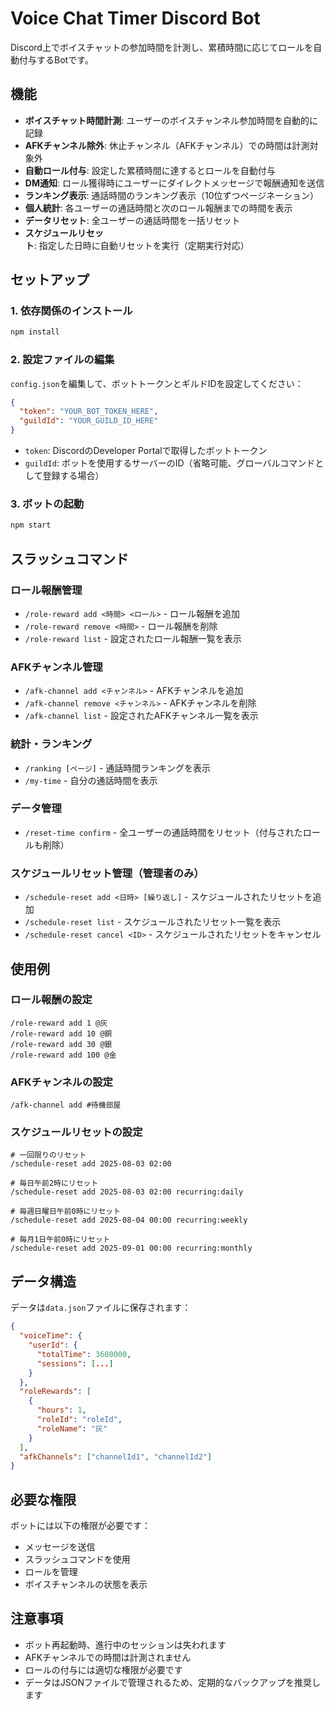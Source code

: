# Voice Chat Timer Discord Bot

Discord上でボイスチャットの参加時間を計測し、累積時間に応じてロールを自動付与するBotです。

## 機能

- **ボイスチャット時間計測**: ユーザーのボイスチャンネル参加時間を自動的に記録
- **AFKチャンネル除外**: 休止チャンネル（AFKチャンネル）での時間は計測対象外
- **自動ロール付与**: 設定した累積時間に達するとロールを自動付与
- **DM通知**: ロール獲得時にユーザーにダイレクトメッセージで報酬通知を送信
- **ランキング表示**: 通話時間のランキング表示（10位ずつページネーション）
- **個人統計**: 各ユーザーの通話時間と次のロール報酬までの時間を表示
- **データリセット**: 全ユーザーの通話時間を一括リセット
- **スケジュールリセット**: 指定した日時に自動リセットを実行（定期実行対応）

## セットアップ

### 1. 依存関係のインストール
```bash
npm install
```

### 2. 設定ファイルの編集
`config.json`を編集して、ボットトークンとギルドIDを設定してください：

```json
{
  "token": "YOUR_BOT_TOKEN_HERE",
  "guildId": "YOUR_GUILD_ID_HERE"
}
```

- `token`: DiscordのDeveloper Portalで取得したボットトークン
- `guildId`: ボットを使用するサーバーのID（省略可能、グローバルコマンドとして登録する場合）

### 3. ボットの起動
```bash
npm start
```

## スラッシュコマンド

### ロール報酬管理
- `/role-reward add <時間> <ロール>` - ロール報酬を追加
- `/role-reward remove <時間>` - ロール報酬を削除
- `/role-reward list` - 設定されたロール報酬一覧を表示

### AFKチャンネル管理
- `/afk-channel add <チャンネル>` - AFKチャンネルを追加
- `/afk-channel remove <チャンネル>` - AFKチャンネルを削除
- `/afk-channel list` - 設定されたAFKチャンネル一覧を表示

### 統計・ランキング
- `/ranking [ページ]` - 通話時間ランキングを表示
- `/my-time` - 自分の通話時間を表示

### データ管理
- `/reset-time confirm` - 全ユーザーの通話時間をリセット（付与されたロールも削除）

### スケジュールリセット管理（管理者のみ）
- `/schedule-reset add <日時> [繰り返し]` - スケジュールされたリセットを追加
- `/schedule-reset list` - スケジュールされたリセット一覧を表示
- `/schedule-reset cancel <ID>` - スケジュールされたリセットをキャンセル

## 使用例

### ロール報酬の設定
```
/role-reward add 1 @灰
/role-reward add 10 @銅
/role-reward add 30 @銀
/role-reward add 100 @金
```

### AFKチャンネルの設定
```
/afk-channel add #待機部屋
```

### スケジュールリセットの設定
```
# 一回限りのリセット
/schedule-reset add 2025-08-03 02:00

# 毎日午前2時にリセット
/schedule-reset add 2025-08-03 02:00 recurring:daily

# 毎週日曜日午前0時にリセット
/schedule-reset add 2025-08-04 00:00 recurring:weekly

# 毎月1日午前0時にリセット
/schedule-reset add 2025-09-01 00:00 recurring:monthly
```

## データ構造

データは`data.json`ファイルに保存されます：

```json
{
  "voiceTime": {
    "userId": {
      "totalTime": 3600000,
      "sessions": [...]
    }
  },
  "roleRewards": [
    {
      "hours": 1,
      "roleId": "roleId",
      "roleName": "灰"
    }
  ],
  "afkChannels": ["channelId1", "channelId2"]
}
```

## 必要な権限

ボットには以下の権限が必要です：
- メッセージを送信
- スラッシュコマンドを使用
- ロールを管理
- ボイスチャンネルの状態を表示

## 注意事項

- ボット再起動時、進行中のセッションは失われます
- AFKチャンネルでの時間は計測されません
- ロールの付与には適切な権限が必要です
- データはJSONファイルで管理されるため、定期的なバックアップを推奨します
